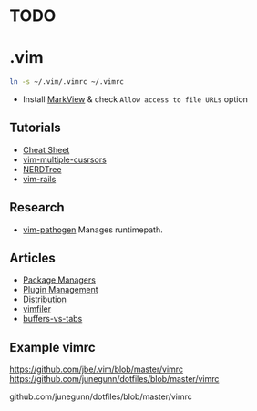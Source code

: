 # TODO

# .vim

```zsh
ln -s ~/.vim/.vimrc ~/.vimrc
```

* Install [MarkView](https://chrome.google.com/webstore/detail/markview/iaddkimmopgchbbnmfmdcophmlnghkim?hl=en) & check `Allow access to file URLs` option

## Tutorials
* [Cheat Sheet](http://www.viemu.com/vi-vim-cheat-sheet.gif)
* [vim-multiple-cusrsors](https://github.com/terryma/vim-multiple-cursors#quick-start)
* [NERDTree](https://github.com/scrooloose/nerdtree/blob/master/doc/NERD_tree.txt)
* [vim-rails](https://github.com/tpope/vim-rails)

## Research
* [vim-pathogen](https://github.com/tpope/vim-pathogen/) Manages runtimepath.

## Articles
* [Package Managers](http://vi.stackexchange.com/questions/388/what-is-the-difference-between-the-vim-package-managers)
* [Plugin Management](http://stackoverflow.com/questions/2458398/packageplugin-management-for-vim)
* [Distribution](https://github.com/carlhuda/janus)
* [vimfiler](https://github.com/Shougo/vimfiler.vim)
* [buffers-vs-tabs](https://joshldavis.com/2014/04/05/vim-tab-madness-buffers-vs-tabs/)

## Example vimrc
https://github.com/jbe/.vim/blob/master/vimrc
https://github.com/junegunn/dotfiles/blob/master/vimrc


github.com/junegunn/dotfiles/blob/master/vimrc

